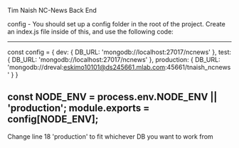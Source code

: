 Tim Naish NC-News Back End

config - You should set up a config folder in the root of the project. Create an index.js file inside of this, and use the following code:

----------------------------------------------------------------------------------
const config = {
  dev: {
    DB_URL: 'mongodb://localhost:27017/ncnews'
  },
  test: {
    DB_URL: 'mongodb://localhost:27017/ncnews'
  },
  production: {
    DB_URL: 'mongodb://dreval:eskimo10101@ds245661.mlab.com:45661/tnaish_ncnews'
  }
}

const NODE_ENV = process.env.NODE_ENV || 'production';
module.exports = config[NODE_ENV];
----------------------------------------------------------------------------------

Change line 18 'production' to fit whichever DB you want to work from
